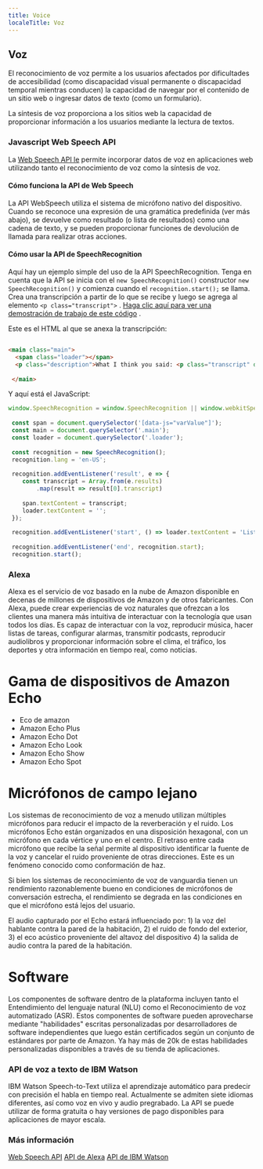 ```yaml
---
title: Voice
localeTitle: Voz
---
```

## Voz

El reconocimiento de voz permite a los usuarios afectados por dificultades de accesibilidad (como discapacidad visual permanente o discapacidad temporal mientras conducen) la capacidad de navegar por el contenido de un sitio web o ingresar datos de texto (como un formulario).

La síntesis de voz proporciona a los sitios web la capacidad de proporcionar información a los usuarios mediante la lectura de textos.

### Javascript Web Speech API

La [Web Speech API le](https://developer.mozilla.org/en-US/docs/Web/API/Web_Speech_API) permite incorporar datos de voz en aplicaciones web utilizando tanto el reconocimiento de voz como la síntesis de voz.

#### Cómo funciona la API de Web Speech

La API WebSpeech utiliza el sistema de micrófono nativo del dispositivo. Cuando se reconoce una expresión de una gramática predefinida (ver más abajo), se devuelve como resultado (o lista de resultados) como una cadena de texto, y se pueden proporcionar funciones de devolución de llamada para realizar otras acciones.

#### Cómo usar la API de SpeechRecognition

Aquí hay un ejemplo simple del uso de la API SpeechRecognition. Tenga en cuenta que la API se inicia con el `new SpeechRecognition()` constructor `new SpeechRecognition()` y comienza cuando el `recognition.start();` se llama. Crea una transcripción a partir de lo que se recibe y luego se agrega al elemento `<p class="transcript">` . [Haga clic aquí para ver una demostración de trabajo de este código](https://codepen.io/ashwoodall/pen/MPeyRm) .

Este es el HTML al que se anexa la transcripción:

```html

<main class="main"> 
  <span class="loader"></span> 
  <p class="description">What I think you said: <p class="transcript" data-js="varValue"></p></p> 
 
 </main> 
```

Y aquí está el JavaScript:

```javascript
window.SpeechRecognition = window.SpeechRecognition || window.webkitSpeechRecognition; 
 
 const span = document.querySelector('[data-js="varValue"]'); 
 const main = document.querySelector('.main'); 
 const loader = document.querySelector('.loader'); 
 
 const recognition = new SpeechRecognition(); 
 recognition.lang = 'en-US'; 
 
 recognition.addEventListener('result', e => { 
    const transcript = Array.from(e.results) 
        .map(result => result[0].transcript) 
 
    span.textContent = transcript; 
    loader.textContent = ''; 
 }); 
 
 recognition.addEventListener('start', () => loader.textContent = 'Listening (enable your microphone)...'); 
 
 recognition.addEventListener('end', recognition.start); 
 recognition.start(); 
```

### Alexa

Alexa es el servicio de voz basado en la nube de Amazon disponible en decenas de millones de dispositivos de Amazon y de otros fabricantes. Con Alexa, puede crear experiencias de voz naturales que ofrezcan a los clientes una manera más intuitiva de interactuar con la tecnología que usan todos los días. Es capaz de interactuar con la voz, reproducir música, hacer listas de tareas, configurar alarmas, transmitir podcasts, reproducir audiolibros y proporcionar información sobre el clima, el tráfico, los deportes y otra información en tiempo real, como noticias.

# Gama de dispositivos de Amazon Echo

*   Eco de amazon
*   Amazon Echo Plus
*   Amazon Echo Dot
*   Amazon Echo Look
*   Amazon Echo Show
*   Amazon Echo Spot

# Micrófonos de campo lejano

Los sistemas de reconocimiento de voz a menudo utilizan múltiples micrófonos para reducir el impacto de la reverberación y el ruido. Los micrófonos Echo están organizados en una disposición hexagonal, con un micrófono en cada vértice y uno en el centro. El retraso entre cada micrófono que recibe la señal permite al dispositivo identificar la fuente de la voz y cancelar el ruido proveniente de otras direcciones. Este es un fenómeno conocido como conformación de haz.

Si bien los sistemas de reconocimiento de voz de vanguardia tienen un rendimiento razonablemente bueno en condiciones de micrófonos de conversación estrecha, el rendimiento se degrada en las condiciones en que el micrófono está lejos del usuario.

El audio capturado por el Echo estará influenciado por: 1) la voz del hablante contra la pared de la habitación, 2) el ruido de fondo del exterior, 3) el eco acústico proveniente del altavoz del dispositivo 4) la salida de audio contra la pared de la habitación.

# Software

Los componentes de software dentro de la plataforma incluyen tanto el Entendimiento del lenguaje natural (NLU) como el Reconocimiento de voz automatizado (ASR). Estos componentes de software pueden aprovecharse mediante "habilidades" escritas personalizadas por desarrolladores de software independientes que luego están certificados según un conjunto de estándares por parte de Amazon. Ya hay más de 20k de estas habilidades personalizadas disponibles a través de su tienda de aplicaciones.

### API de voz a texto de IBM Watson

IBM Watson Speech-to-Text utiliza el aprendizaje automático para predecir con precisión el habla en tiempo real. Actualmente se admiten siete idiomas diferentes, así como voz en vivo y audio pregrabado. La API se puede utilizar de forma gratuita o hay versiones de pago disponibles para aplicaciones de mayor escala.

### Más información

[Web Speech API](https://developer.mozilla.org/en-US/docs/Web/API/Web_Speech_API) [API de Alexa](https://developer.amazon.com/docs/alexa-voice-service/api-overview.html) [API de IBM Watson](https://www.ibm.com/watson/services/speech-to-text/)